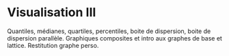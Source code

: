 # Visualisation III

Quantiles, médianes, quartiles, percentiles, boite de dispersion, boite de dispersion parallèle. Graphiques composites et intro aux graphes de base et lattice. Restitution graphe perso.
